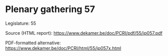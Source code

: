 # Plenary gathering 57

Legislature: 55

Source (HTML report): https://www.dekamer.be/doc/PCRI/pdf/55/ip057.pdf

PDF-formatted alternative: https://www.dekamer.be/doc/PCRI/html/55/ip057x.html

